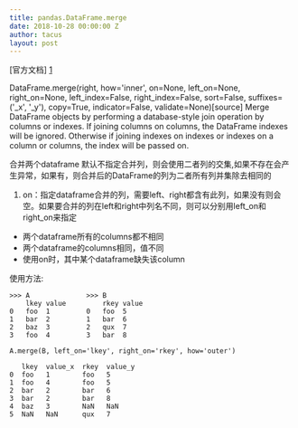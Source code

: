 ```yaml
---
title: pandas.DataFrame.merge
date: 2018-10-28 00:00:00 Z
author: tacus
layout: post
---
```


[官方文档] [1]

>
DataFrame.merge(right, how='inner', on=None, left_on=None, right_on=None, left_index=False, right_index=False, sort=False, suffixes=('_x', '_y'), copy=True, indicator=False, validate=None)[source]
Merge DataFrame objects by performing a database-style join operation by columns or indexes.
If joining columns on columns, the DataFrame indexes will be ignored. Otherwise if joining indexes on indexes or indexes on a column or columns, the index will be passed on.

合并两个dataframe
默认不指定合并列，则会使用二者列的交集,如果不存在会产生异常，如果有，则合并后的DataFrame的列为二者所有列并集除去相同的

1. on：指定dataframe合并的列，需要left、right都含有此列，如果没有则会空。如果要合并的列在left和right中列名不同，则可以分别用left_on和right_on来指定



* 两个dataframe所有的columns都不相同
* 两个dataframe的columns相同，值不同
* 使用on时，其中某个dataframe缺失该column


使用方法:
```
>>> A              >>> B
    lkey value         rkey value
0   foo  1         0   foo  5
1   bar  2         1   bar  6
2   baz  3         2   qux  7
3   foo  4         3   bar  8

A.merge(B, left_on='lkey', right_on='rkey', how='outer')

   lkey  value_x  rkey  value_y
0  foo   1        foo   5
1  foo   4        foo   5
2  bar   2        bar   6
3  bar   2        bar   8
4  baz   3        NaN   NaN
5  NaN   NaN      qux   7
```



[1]: http://pandas.pydata.org/pandas-docs/stable/generated/pandas.DataFrame.merge.html  "官方文档"